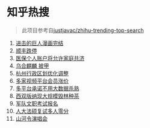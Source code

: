 # 知乎热搜

> 此项目参考自[justjavac/zhihu-trending-top-search](https://github.com/justjavac/zhihu-trending-top-search/blob/main/utils.ts)

<!-- BEGIN -->
  <!-- 最后更新时间:Fri Apr 09 2021 05:19:31 GMT+0000 (Coordinated Universal Time) -->
  1. [进击的巨人漫画完结](https://www.zhihu.com/search?q=进击的巨人)
1. [顺丰跌停](https://www.zhihu.com/search?q=顺丰)
1. [医保个人账户将允许家庭共济](https://www.zhihu.com/search?q=医保)
1. [乌合麒麟 披甲](https://www.zhihu.com/search?q=乌合麒麟)
1. [杭州行政区划优化调整](https://www.zhihu.com/search?q=杭州区划)
1. [多家视频平台会员涨价](https://www.zhihu.com/search?q=视频平台)
1. [多平台承诺不用大数据杀熟](https://www.zhihu.com/search?q=大数据杀熟)
1. [西双版纳现大规模毁林种茶](https://www.zhihu.com/search?q=毁林种茶)
1. [军队文职考试报名](https://www.zhihu.com/search?q=军队文职)
1. [人大法硕复试多人零分](https://www.zhihu.com/search?q=人大法硕)
1. [山河令演唱会](https://www.zhihu.com/search?q=山河令)
  <!-- END -->